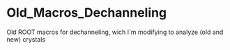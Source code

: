 # Old_Macros_Dechanneling
Old ROOT macros for dechanneling, wich I`m modifying to analyze (old and new) crystals
